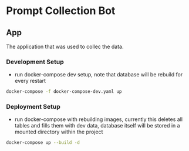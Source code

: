 # Prompt Collection Bot

## App

The application that was used to collec the data.

### Development Setup

- run docker-compose dev setup, note that database will be rebuild for every restart

```bash
docker-compose -f docker-compose-dev.yaml up
```

### Deployment Setup

- run docker-compose with rebuilding images, currently this deletes all tables and fills them with dev data, database itself will be stored in a mounted directory within the project

```bash
docker-compose up --build -d
```
